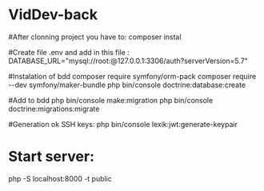 # VidDev-back

#After clonning project you have to:
composer instal

#Create file .env and add in this file :
DATABASE_URL="mysql://root:@127.0.0.1:3306/auth?serverVersion=5.7"

#Instalation of bdd
composer require symfony/orm-pack
composer require --dev symfony/maker-bundle
php bin/console doctrine:database:create
 
#Add to bdd
php bin/console make:migration
php bin/console doctrine:migrations:migrate

#Generation ok SSH keys:
php bin/console lexik:jwt:generate-keypair

# Start server: 
php -S localhost:8000 -t public


